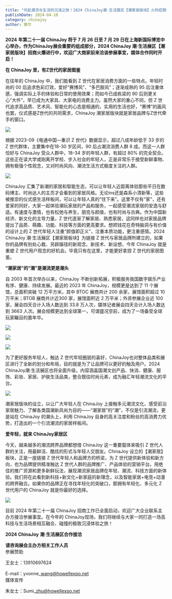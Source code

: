 ```yaml
---
title: "共赴潮流与生活的沉浸之旅！2024 ChinaJoy潮·生活展区【潮家居版块】火热招商中！"
publishDate: 2024-04-18
category: chinajoy
author: 莱尔
---
```


**2024** **年第二十一届 ChinaJoy 将于 7 月 26 日至 7 月 29 日在上海新国际博览中心举办，作为ChinaJoy展会重要的组成部分，2024 ChinaJoy 潮·生活展区【潮家居版块】招商火爆进行中，欢迎广大商家前来洽谈参展事宜，媒体合作同时开启！**

**在 ChinaJoy 里，有Z世代的家居图鉴**

在往年的 ChinaJoy 中，我们能看到 Z 世代在家居消费方面的一些特点。年轻时尚的 00 后追求色彩灯效，爱好“赛博风”、“多巴胺风”；逐渐成熟的 95 后注重体感，强调实际上手的体验和日常的使用效果；而如今已成栋梁的 90 后则更关心“大件”，早已成为大家具、大家电的消费主力。虽然大家的重心不同，但 Z 世代追求高品质、艺术风、智能化的心态是相通的，实用的生活也好，“赛博”的画风也罢，仪式感是Z世代的共同需求，ChinaJoy 潮家居版块就是家居品牌与Z世代牵手的窗口。

![](https://ec-net-1251389766.cos.ap-shanghai.myqcloud.com/wp-content/uploads/2024/04/20240418102217435.jpg)

根据 2023-09《电通中国—重识 Z 世代》数据显示，超过八成年龄低于 33 岁的 Z 世代群体，主要集中在18-30 岁区间，90 后占潮流消费人群 8 成。而这一人群恰好与 ChinaJoy 受众人群中，18-34 岁的年轻人群，有超过 80% 的完全契合。这些正在读大学或刚离开学校、步入社会的年轻人，正是非常乐于接受新鲜事物、拥有极强个性观念，又对时尚风向、潮流生活方式极度关注的人群。

![](https://ec-net-1251389766.cos.ap-shanghai.myqcloud.com/wp-content/uploads/2024/04/20240418102220594.png)

ChinaJoy 汇集了新潮的家居和智能生态，可以让年轻人近距离体验那些平日在数码博主、时尚达人的主页才会看到的家居风格。无论ins还是森系小清新等，这些被推崇的仪式感生活样板间，可以让年轻人真的“住下来”。这里不仅有“家”，还有爱家的同好，大家一起体验潮玩家居的产品和服务，一起感受潮流家居的安逸与舒适。有速度与激情，也有松弛与养生，朋克与颜值，也有时尚与古典。作为中国新经济、新文化的主导力量，Z 世代逐渐了解家居、熟悉家居，这同样也对家居品牌提出了品质、萌趣、功能、科技等方面的更高要求。想把钱花在奇特脑洞与有价值的设计上的 Z 世代年轻人注重“颜值即正义”，注重本质功能，更注重感情。2024 ChinaJoy 潮·生活展区【潮家居板块】为链接 Z 世代与家居品牌所建立的，如果你的品牌有别处心裁、另辟蹊径的新观念、新技术、新设想，今年 ChinaJoy 就是重塑 Z 世代用户观念的好机会。毕竟只有在这里，才能更好拿捏 Z 世代的家居图鉴。

**“潮家居”的“潮”是潮流更是潮头**

自 2003 年首次举办以来，ChinaJoy 不断创新拓展，积极服务我国数字娱乐产业有序、健康、持续发展。最近的 2023 年 ChinaJoy，规模更是达到了 11 个展馆，总面积突破 12 万平方米，其中 BTOC 展商共计 200 余家，展馆面积超过 10 万平米；BTOB 展商共计近300 家，展馆面积近 2 万平米；外资参展企业近 100 家，展会四天合计入场人数达到 33.8 万人次，媒体记者展会四天合计入场人数达到 3663 人次。展会规模更达到全球第一，可谓盛况空前，成为了一场备受全球玩家瞩目的嘉年华。

![](https://ec-net-1251389766.cos.ap-shanghai.myqcloud.com/wp-content/uploads/2024/04/20240418102226698-1024x598.png)

![](https://ec-net-1251389766.cos.ap-shanghai.myqcloud.com/wp-content/uploads/2024/04/20240418102225884.png)

![](https://ec-net-1251389766.cos.ap-shanghai.myqcloud.com/wp-content/uploads/2024/04/20240418102231893.png)

为了更好服务年轻人，触达 Z 世代年轻圈层的喜好，ChinaJoy也对整体品类和展区进行了全新的划分和布局，目的就是为了让品牌可以更好的触及用户。2024 ChinaJoy潮·生活展区也将全面升级，内容涵盖国潮文创产品、快消、健康、服饰、彩妆、家居、护肤生活品类，整合既往时尚元素，成为融汇年轻潮流文化的平台。

![](https://ec-net-1251389766.cos.ap-shanghai.myqcloud.com/wp-content/uploads/2024/04/20240418102230832.png)

潮家居版块的设立，以让广大年轻人在 ChinaJoy 上接触多元潮流文化、感受前沿家居魅力、了解各类国潮新风尚为目的——“潮家居”的“潮”，不仅是引流潮流，更是站在 ChinaJoy 的潮头上，利用 ChinaJoy 自身的高关注度和粉丝的高消费力优势，打造出的一个引流潮流的家居样板间。

**爱年轻，就来 ChinaJoy家居区**

今天，越来越多的潮流跨界品牌都想借 ChinaJoy 这一重要载体来吸引 Z 世代人群的关注，用最鲜活、酷炫的形式与年轻人交朋友。ChinaJoy 设立的【潮家居】板块，正是一座链接 Z 世代年轻人和品牌方的桥梁，为 Z 世代提供新体验和新方向，也为品牌提供精准触达 Z 世代人群的品牌推广、产品体验的营销平台。用绝佳的推广资源和更多新鲜玩法，展现潮流家居品牌在年轻、潮流、科技方面的新体验。我们将在此看到新科技+新文化+新家庭的新理念，以及智能家居+电竞+动漫的跨界融合。如果你的品牌正在寻找年轻化的突破口，那拥有年轻化、多元化 Z 世代用户的 ChinaJoy 就是你最好的选择。

![](https://ec-net-1251389766.cos.ap-shanghai.myqcloud.com/wp-content/uploads/2024/04/20240418102232825.png)

目前 2024 年第二十一届 ChinaJoy 招商工作已全面启动，欢迎广大企业联系主办方接洽参展事宜。在今年的 ChinaJoy现场，我们将继续与大家一同打造一场高科技与生活场景相互融合、碰撞的极致沉浸体验之旅！

**2024 ChinaJoy** **潮·生活展区合作接洽**

**请咨询展会主办方相关工作人员**  
参展赞助

王女士：13910697624

E-mail：yvonne\_wang@howellexpo.net  
媒体宣传

朱女士：Sumi\_zhu@howellexpo.net
